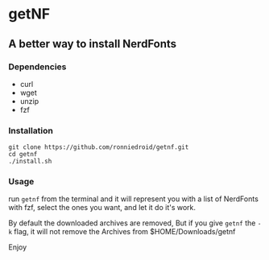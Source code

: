 # getNF

## A better way to install NerdFonts

### Dependencies

- curl
- wget
- unzip
- fzf

### Installation
```
git clone https://github.com/ronniedroid/getnf.git
cd getnf
./install.sh
```
### Usage

run `getnf` from the terminal and it will represent you with a list of NerdFonts with fzf, select the ones you want, and let it do it's work.

By default the downloaded archives are removed, But if you give `getnf` the `-k` flag, it will not remove the Archives from $HOME/Downloads/getnf

Enjoy
